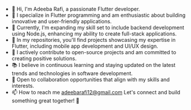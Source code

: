 - 👋 Hi, I'm Adeeba Rafi, a passionate Flutter developer.
- 👀 I specialize in Flutter programming and am enthusiastic about building innovative and user-friendly applications.
- 🌱 Currently, I'm expanding my skill set to include backend development using Node.js, enhancing my ability to create full-stack applications.
- 💼 In my repositories, you'll find projects showcasing my expertise in Flutter, including mobile app development and UI/UX design.
- 🚀 I actively contribute to open-source projects and am committed to creating positive solutions.
- 📚 I believe in continuous learning and staying updated on the latest trends and technologies in software development.
- 🤝 Open to collaboration opportunities that align with my skills and interests.
- 📫 How to reach me adeebarafi12@gmail.com
Let's connect and build something great together! 🌟
  


<!---
AdeebaRafi/AdeebaRafi is a ✨ special ✨ repository because its `README.md` (this file) appears on your GitHub profile.
You can click the Preview link to take a look at your changes.
--->
